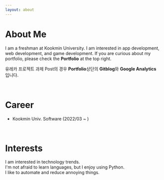 ```yaml
---
layout: about
---
```


# About Me

I am a freshman at Kookmin University.
I am interested in app development, web development, and game development.
If you are curious about my portfolio, please check the **Portfolio** at the top right.

유레카 프로젝트 과제 Post의 경우 **Portfolio**상단의 **Gitblog**와 **Google Analytics** 입니다.

<br/>

# Career

<!-- - Second Company (2012/01 ~ )
  - Web Application Firewall
    - Developed TCP network acceleration module.
    - Developde Application User Interface. -->

- Kookmin Univ. Software (2022/03 ~ )
  <!-- - VPN Development Company -->

<br/>

# Interests

I am interested in technology trends.  
I'm not afraid to learn languages, but I enjoy using Python.  
I like to automate and reduce annoying things.
